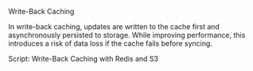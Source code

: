Write-Back Caching

In write-back caching, updates are written to the cache first and asynchronously persisted to storage. While improving performance, this introduces a risk of data loss if the cache fails before syncing.

Script: Write-Back Caching with Redis and S3
